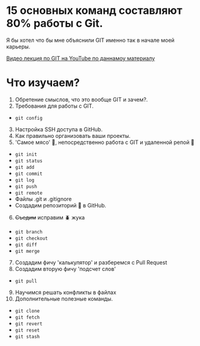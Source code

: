 # 15 основных команд составляют 80% работы с Git.

Я бы хотел что бы мне объяснили GIT именно так в начале моей карьеры.

[Видео лекция по GIT на YouTube по даннамоу материалу](https://www.youtube.com/watch?v=zlWrYKL6URM)

# Что изучаем?

1. Обретение смыслов, что это вообще GIT и зачем?.
2. Требования для работы с GIT.
- `git config`
3. Настройка SSH доступа в GitHub.
4. Как правильно организовать ваши проекты.
5. 'Cамое мясо' 🍖, непосредственно работа с GIT и удаленной репой 🎃
- `git init`
- `git status`
- `git add`
- `git commit`
- `git log`
- `git push`
- `git remote`
- Файлы .git и .gitignore
- Создадим репозиторий 🎃 в GitHub.
6. ~~Съедим~~ исправим 🪲 жука
- `git branch`
- `git checkout`
- `git diff`
- `git merge`
7. Создадим фичу 'калькулятор' и разберемся с Pull Request
8. Создадим вторую фичу 'подсчет слов'
- `git pull`
9. Научимся решать конфликты в файлах
10. Дополнительные полезные команды.
- `git clone`
- `git fetch`
- `git revert`
- `git reset`
- `git stash`
